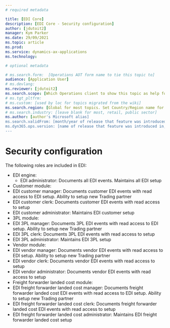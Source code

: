 ```yaml
---
# required metadata

title: [EDI Core]
description: [EDI Core - Security configuration]
author: [jdutoit2]
manager: Kym Parker
ms.date: 29/09/2021
ms.topic: article
ms.prod: 
ms.service: dynamics-ax-applications
ms.technology: 

# optional metadata

# ms.search.form:  [Operations AOT form name to tie this topic to]
audience: [Application User]
# ms.devlang: 
ms.reviewer: [jdutoit2]
ms.search.scope: [Which Operations client to show this topic as help for, to be set by content strategist, see list here: https://microsoft.sharepoint.com/teams/DynDoc/_layouts/15/WopiFrame.aspx?sourcedoc={23419e1c-eb64-42e9-aa9b-79875b428718}&action=edit&wd=target%28Core%20Dynamics%20AX%20CP%20requirements%2Eone%7C4CC185C0%2DEFAA%2D42CD%2D94B9%2D8F2A45E7F61A%2FVersions%20list%20for%20docs%20topics%7CC14BE630%2D5151%2D49D6%2D8305%2D554B5084593C%2F%29]
# ms.tgt_pltfrm: 
# ms.custom: [used by loc for topics migrated from the wiki]
ms.search.region: [Global for most topics. Set Country/Region name for localizations]
# ms.search.industry: [leave blank for most, retail, public sector]
ms.author: [author's Microsoft alias]
ms.search.validFrom: [month/year of release that feature was introduced in, in format yyyy-mm-dd]
ms.dyn365.ops.version: [name of release that feature was introduced in, see list here: https://microsoft.sharepoint.com/teams/DynDoc/_layouts/15/WopiFrame.aspx?sourcedoc={23419e1c-eb64-42e9-aa9b-79875b428718}&action=edit&wd=target%28Core%20Dynamics%20AX%20CP%20requirements%2Eone%7C4CC185C0%2DEFAA%2D42CD%2D94B9%2D8F2A45E7F61A%2FVersions%20list%20for%20docs%20topics%7CC14BE630%2D5151%2D49D6%2D8305%2D554B5084593C%2F%29]
---
```


# Security configuration

The following roles are included in EDI:
- EDI engine:
  - EDI administrator: Documents all EDI events. Maintains all EDI setup
- Customer module:
 - EDI customer manager: Documents customer EDI events with read access to EDI setup. Ability to setup new Trading partner
 - EDI customer clerk: Documents customer EDI events with read access to setup
 - EDI customer administrator: Maintains EDI customer setup
- 3PL module:
 - EDI 3PL manager: Documents 3PL EDI events with read access to EDI setup. Ability to setup new Trading partner
 - EDI 3PL clerk: Documents 3PL EDI events with read access to setup
 - EDI 3PL administrator: Maintains EDI 3PL setup
- Vendor module:
 - EDI vendor manager: Documents vendor EDI events with read access to EDI setup. Ability to setup new Trading partner
 - EDI vendor clerk: Documents vendor EDI events with read access to setup
 - EDI vendor administrator: Documents vendor EDI events with read access to setup
- Freight forwarder landed cost module:
 - EDI freight forwarder landed cost manager: Documents freight forwarder landed cost EDI events with read access to EDI setup. Ability to setup new Trading partner
 - EDI freight forwarder landed cost clerk: Documents freight forwarder landed cost EDI events with read access to setup
 - EDI freight forwarder landed cost administrator: Maintains EDI freight forwarder landed cost setup
